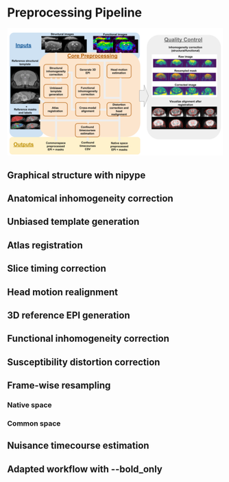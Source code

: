 # Preprocessing Pipeline

![Processing Schema](pics/preprocessing.png)

## Graphical structure with nipype
## Anatomical inhomogeneity correction
## Unbiased template generation
## Atlas registration
## Slice timing correction
## Head motion realignment
## 3D reference EPI generation
## Functional inhomogeneity correction
## Susceptibility distortion correction
## Frame-wise resampling
### Native space
### Common space
## Nuisance timecourse estimation
## Adapted workflow with --bold_only

